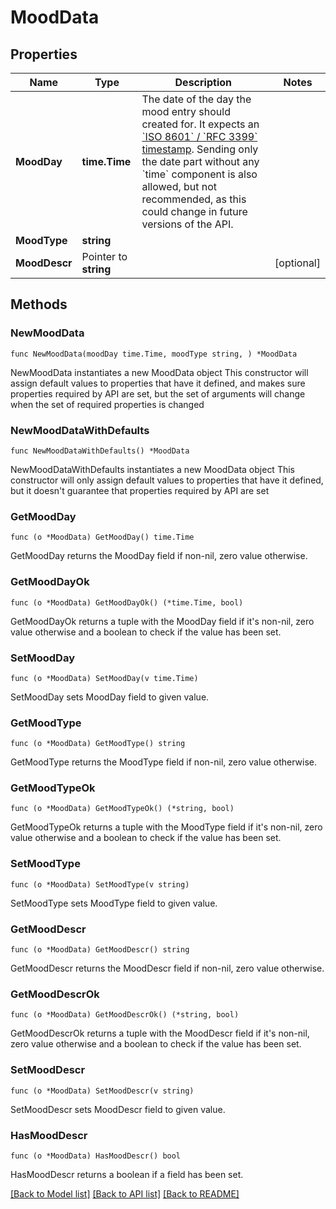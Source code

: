 # MoodData

## Properties

Name | Type | Description | Notes
------------ | ------------- | ------------- | -------------
**MoodDay** | **time.Time** | The date of the day the mood entry should created for. It expects an [&#x60;ISO 8601&#x60; / &#x60;RFC 3399&#x60; timestamp](https://datatracker.ietf.org/doc/html/rfc3339#section-5.6). Sending only the date part without any &#x60;time&#x60; component is also allowed, but not recommended, as this could change in future versions of the API. | 
**MoodType** | **string** |  | 
**MoodDescr** | Pointer to **string** |  | [optional] 

## Methods

### NewMoodData

`func NewMoodData(moodDay time.Time, moodType string, ) *MoodData`

NewMoodData instantiates a new MoodData object
This constructor will assign default values to properties that have it defined,
and makes sure properties required by API are set, but the set of arguments
will change when the set of required properties is changed

### NewMoodDataWithDefaults

`func NewMoodDataWithDefaults() *MoodData`

NewMoodDataWithDefaults instantiates a new MoodData object
This constructor will only assign default values to properties that have it defined,
but it doesn't guarantee that properties required by API are set

### GetMoodDay

`func (o *MoodData) GetMoodDay() time.Time`

GetMoodDay returns the MoodDay field if non-nil, zero value otherwise.

### GetMoodDayOk

`func (o *MoodData) GetMoodDayOk() (*time.Time, bool)`

GetMoodDayOk returns a tuple with the MoodDay field if it's non-nil, zero value otherwise
and a boolean to check if the value has been set.

### SetMoodDay

`func (o *MoodData) SetMoodDay(v time.Time)`

SetMoodDay sets MoodDay field to given value.


### GetMoodType

`func (o *MoodData) GetMoodType() string`

GetMoodType returns the MoodType field if non-nil, zero value otherwise.

### GetMoodTypeOk

`func (o *MoodData) GetMoodTypeOk() (*string, bool)`

GetMoodTypeOk returns a tuple with the MoodType field if it's non-nil, zero value otherwise
and a boolean to check if the value has been set.

### SetMoodType

`func (o *MoodData) SetMoodType(v string)`

SetMoodType sets MoodType field to given value.


### GetMoodDescr

`func (o *MoodData) GetMoodDescr() string`

GetMoodDescr returns the MoodDescr field if non-nil, zero value otherwise.

### GetMoodDescrOk

`func (o *MoodData) GetMoodDescrOk() (*string, bool)`

GetMoodDescrOk returns a tuple with the MoodDescr field if it's non-nil, zero value otherwise
and a boolean to check if the value has been set.

### SetMoodDescr

`func (o *MoodData) SetMoodDescr(v string)`

SetMoodDescr sets MoodDescr field to given value.

### HasMoodDescr

`func (o *MoodData) HasMoodDescr() bool`

HasMoodDescr returns a boolean if a field has been set.


[[Back to Model list]](../README.md#documentation-for-models) [[Back to API list]](../README.md#documentation-for-api-endpoints) [[Back to README]](../README.md)


